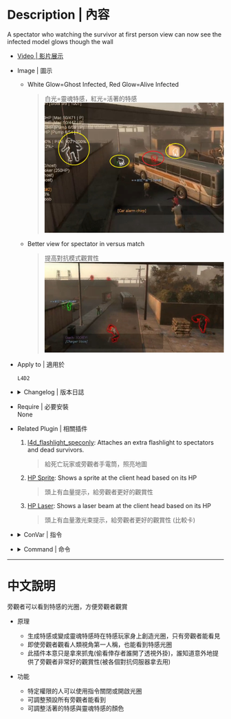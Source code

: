 # Description | 內容
A spectator who watching the survivor at first person view can now see the infected model glows though the wall

* [Video | 影片展示](https://www.bilibili.com/video/BV1Xq4y1a7ie)

* Image | 圖示
	* White Glow=Ghost Infected, Red Glow=Alive Infected 
        > 白光=靈魂特感，紅光=活著的特感
	    <br/>![l4d2_spectating_cheat_1](image/l4d2_spectating_cheat_1.jpg)
	* Better view for spectator in versus match
        > 提高對抗模式觀賞性
	    <br/>![l4d2_spectating_cheat_2](image/l4d2_spectating_cheat_2.jpg)

* Apply to | 適用於
    ```
    L4D2
    ```

* <details><summary>Changelog | 版本日誌</summary>

	* v2.6 (2023-2-4)
        * Remove glow if client leaves the game

	* v2.5 (2023-1-27)
        * Support [confoglcompmod Plugin](https://github.com/SirPlease/L4D2-Competitive-Rework/blob/master/addons/sourcemod/scripting/confoglcompmod/GhostTank.sp#L216): This plugin change tank into ghost state when tank spawns

	* v2.4 (2023-1-22)
        * Support [l4d2_profitless_ai_tank Plugin](https://github.com/SirPlease/L4D2-Competitive-Rework/blob/master/addons/sourcemod/scripting/l4d2_profitless_ai_tank.sp)

	* v2.3 (2022-12-5)
        * Support [Zombie Change Class Plugin](https://github.com/fbef0102/Game-Private_Plugin/tree/main/Plugin_%E6%8F%92%E4%BB%B6/Versus_%E5%B0%8D%E6%8A%97%E6%A8%A1%E5%BC%8F/l4d_zcs)

	* v2.2
        * Remake code
        * Alive SI glow color
        * Ghost SI glow color
        * Admin Flag to toggle Speatator watching cheat
        * Enable Speatator watching cheat for spectators default valve

	* v1.0
        * Initial Release
        * Request by Target_7
</details>

* Require | 必要安裝
<br/>None

* Related Plugin | 相關插件
    1. [l4d_flashlight_speconly](https://github.com/fbef0102/Game-Private_Plugin/tree/main/Plugin_%E6%8F%92%E4%BB%B6/Spectator_%E6%97%81%E8%A7%80%E8%80%85/l4d_flashlight_speconly): Attaches an extra flashlight to spectators and dead survivors.
	    > 給死亡玩家或旁觀者手電筒，照亮地圖

	2. [HP Sprite](https://forums.alliedmods.net/showthread.php?p=2735149): Shows a sprite at the client head based on its HP
	    > 頭上有血量提示，給旁觀者更好的觀賞性

	3. [HP Laser](https://forums.alliedmods.net/showthread.php?t=330590): Shows a laser beam at the client head based on its HP
	    > 頭上有血量激光束提示，給旁觀者更好的觀賞性 (比較卡)

* <details><summary>ConVar | 指令</summary>

	* cfg\sourcemod\l4d2_specting_cheat.cfg
		```php
        // Alive SI glow color, Three values between 0-255 separated by spaces. RGB Color255 - Red Green Blue.
        l4d2_specting_cheat_alive_color "255 0 0"

        // Enable Speatator watching cheat for spectators default? [1-Enable/0-Disable]
        l4d2_specting_cheat_default_value "0"

        // Ghost SI glow color, Three values between 0-255 separated by spaces. RGB Color255 - Red Green Blue.
        l4d2_specting_cheat_ghost_color "255 255 255"

        // Players with these flags have access to use command to toggle Speatator watching cheat. (Empty = Everyone, -1: Nobody)
        l4d2_specting_cheat_use_command_flag "z"
		```
</details>

* <details><summary>Command | 命令</summary>

	* **Toggle Speatator watching cheat (spectator only)**
		```php
        sm_speccheat
        sm_watchcheat
        sm_lookcheat
        sm_seecheat
        sm_meetcheat
        sm_starecheat
        sm_hellocheat
        sm_areyoucheat
        sm_fuckyoucheat
        sm_zzz
		```
</details>

- - - -
# 中文說明
旁觀者可以看到特感的光圈，方便旁觀者觀賞

* 原理
    * 生成特感或變成靈魂特感時在特感玩家身上創造光圈，只有旁觀者能看見
    * 即使旁觀者觀看人類視角第一人稱，也能看到特感光圈
    * 此插件本意只是拿來抓鬼(偷看倖存者誰開了透視外掛)，誰知道意外地提供了旁觀者非常好的觀賞性(被各個對抗伺服器拿去用)

* 功能
    * 特定權限的人可以使用指令關閉或開啟光圈
    * 可調整預設所有旁觀者能看到
    * 可調整活著的特感與靈魂特感的顏色
